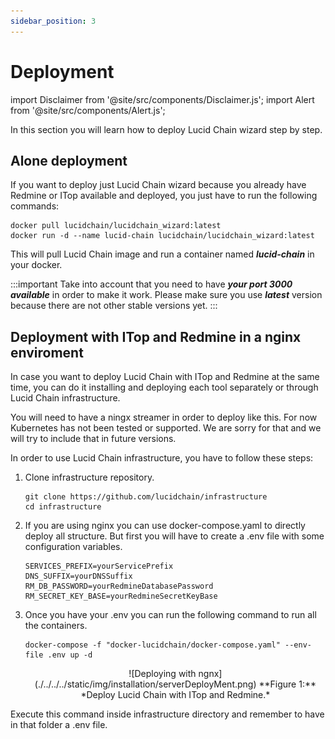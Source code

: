 ```yaml
---
sidebar_position: 3
---
```


# Deployment

import Disclaimer from '@site/src/components/Disclaimer.js';
import Alert from '@site/src/components/Alert.js';

In this section you will learn how to deploy Lucid Chain wizard step by step.

## Alone deployment

If you want to deploy just Lucid Chain wizard because you already have Redmine or ITop available and deployed, you just have to run the following commands:

``` bin/bash
docker pull lucidchain/lucidchain_wizard:latest
docker run -d --name lucid-chain lucidchain/lucidchain_wizard:latest
```

This will pull Lucid Chain image and run a container named ***lucid-chain*** in your docker.

:::important
Take into account that you need to have ***your port 3000 available*** in order to make it work. Please make sure you use ***latest*** version because there are not other stable versions yet.
:::

## Deployment with ITop and Redmine in a nginx enviroment

In case you want to deploy Lucid Chain with ITop and Redmine at the same time, you can do it installing and deploying each tool separately or through Lucid Chain infrastructure.

<Alert>
You will need to have a ningx streamer in order to deploy like this. For now Kubernetes has not been tested or supported. We are sorry for that and we will try to include that in future versions.
</Alert>

In order to use Lucid Chain infrastructure, you have to follow these steps:

1. Clone infrastructure repository.

    ``` bin/bash
    git clone https://github.com/lucidchain/infrastructure
    cd infrastructure
    ```

2. If you are using nginx you can use docker-compose.yaml to directly deploy all structure. But first you will have to create a .env file with some configuration variables.

    ``` .env
    SERVICES_PREFIX=yourServicePrefix
    DNS_SUFFIX=yourDNSSuffix
    RM_DB_PASSWORD=yourRedmineDatabasePassword
    RM_SECRET_KEY_BASE=yourRedmineSecretKeyBase
    ```

3. Once you have your .env you can run the following command to run all the containers.

    ``` bin/bash
    docker-compose -f "docker-lucidchain/docker-compose.yaml" --env-file .env up -d
    ```

    <div align="center">
    ![Deploying with ngnx](./../../../static/img/installation/serverDeployMent.png)  
    **Figure 1:** *Deploy Lucid Chain with ITop and Redmine.*
    </div>

<Disclaimer>
Execute this command inside infrastructure directory and remember to have in that folder a .env file.
</Disclaimer>
